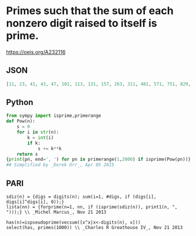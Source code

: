 # Primes such that the sum of each nonzero digit raised to itself is prime\.
https://oeis.org/A232116
## JSON
```JSON
[11, 23, 41, 43, 47, 101, 113, 131, 157, 263, 311, 401, 571, 751, 829, 997, 1013, 1031, 1103, 1187, 1301, 1433, 1583, 1619, 1871, 2003, 2063, 2089, 2111, 2221, 2357, 2579, 2683, 2753, 2957, 3011, 3257, 3343, 3413, 3433, 3527, 3581, 3637, 3673, 3851, 4001, 4003, 4007, 4133, 4441, 4481, 4597, 4649]
```
## Python
```Python
from sympy import isprime,primerange
def Pow(n):
    s = 0
    for i in str(n):
        k = int(i)
        if k:
            s += k**k
    return s
{print(pn, end=', ') for pn in primerange(1,2000) if isprime(Pow(pn))}
## Simplified by _Derek Orr_, Apr 05 2015
```
## PARI
```PARI
sdiz(n) = {digs = digits(n); sum(i=1, #digs, if (digs[i], digs[i]^digs[i], 0));}
lista(nn) = {forprime(n=1, nn, if (isprime(sdiz(n)), print1(n, ", ")));} \\ _Michel Marcus_, Nov 21 2013
```
```PARI
has(n)=ispseudoprime(vecsum([x^x|x<-digits(n), x]))
select(has, primes(1000)) \\ _Charles R Greathouse IV_, Nov 21 2013
```
